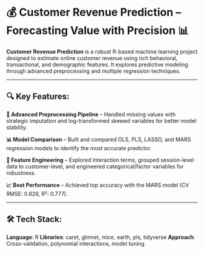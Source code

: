 # 💰 Customer Revenue Prediction – Forecasting Value with Precision 📊

**Customer Revenue Prediction** is a robust R-based machine learning project designed to estimate online customer revenue using rich behavioral, transactional, and demographic features. It explores predictive modeling through advanced preprocessing and multiple regression techniques.

---
## 🔍 Key Features:

**🔄 Advanced Preprocessing Pipeline** – Handled missing values with strategic imputation and log-transformed skewed variables for better model stability.

**📊 Model Comparison** – Built and compared OLS, PLS, LASSO, and MARS regression models to identify the most accurate predictor.

**🧠 Feature Engineering** – Explored interaction terms, grouped session-level data to customer-level, and engineered categorical/factor variables for robustness.

**📈 Best Performance** – Achieved top accuracy with the MARS model (CV RMSE: 0.626, R²: 0.777).

---

## 🛠️ Tech Stack:

**Language**: R
**Libraries**: caret, glmnet, mice, earth, pls, tidyverse
**Approach**: Cross-validation, polynomial interactions, model tuning
